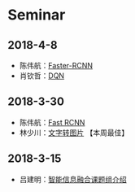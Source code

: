 # Seminar

## 2018-4-8
- 陈伟航：[Faster-RCNN](ml/papers/detection/faster.md)
- 肖钦哲：[DQN](2018_4_8/DQN.pptx)

## 2018-3-30
- 陈伟航：[Fast RCNN](ml/papers/detection/fast_rcnn.md)
- 林少川：[文字转图片]() 【本周最佳】

## 2018-3-15
- 吕建明：[智能信息融合课题组介绍](智能大数据.pptx)

